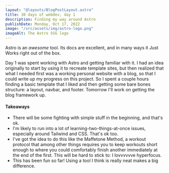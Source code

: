 ```yaml
---
layout: "@layouts/BlogPostLayout.astro"
title: 30 days of webdev, day 1 
description: Finding my way around Astro
publishDate: Monday, Oct 17, 2022
image: "/src/assets/img/astro-logo.png"
imageAlt: The Astro SSG logo
---
```


Astro is an *awesome* tool. Its docs are excellent, and in many ways it Just Works right out of the box. 

Day 1 was spent working with Astro and getting familiar with it. I had an idea originally to start by using it to recreate template sites, but then realized that what I needed first was a working personal website with a blog, so that I could write up my progress on this project. So I spent a couple hours finding a basic template that I liked and then getting some bare bones structure: a layout, navbar, and footer. Tomorrow I'll work on getting the blog framework up.

#### Takeaways

* There will be some fighting with simple stuff in the beginning, and that's ok.
* I'm likely to run into a lot of learning-two-things-at-once issues, especially around Tailwind and CSS. That's ok too.
* I've got the idea to do this like the Maffetone Method, a workout protocol that among other things requires you to keep workouts short enough to where you could comfortably finish another immediately at the end of the first. This will be hard to stick to: I lovvvvvve hyperfocus.
* This has been fun so far! Using a tool I think is really neat makes a big difference.

